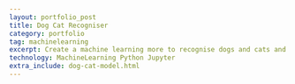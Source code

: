 ```yaml
---
layout: portfolio_post
title: Dog Cat Recogniser
category: portfolio
tag: machinelearning
excerpt: Create a machine learning more to recognise dogs and cats and deploying it on a website
technology: MachineLearning Python Jupyter
extra_include: dog-cat-model.html
---
```

